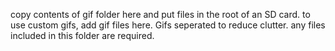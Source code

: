 copy contents of gif folder here and put files in the root of an SD card. to use custom gifs, add gif files here.
Gifs seperated to reduce clutter. any files included in this folder are required.
